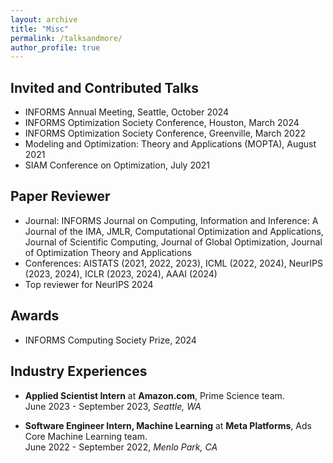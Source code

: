 ```yaml
---
layout: archive
title: "Misc"
permalink: /talksandmore/
author_profile: true
---
```


## Invited and Contributed Talks
  + INFORMS Annual Meeting, Seattle, October 2024
  + INFORMS Optimization Society Conference, Houston, March 2024
  + INFORMS Optimization Society Conference, Greenville, March 2022
  + Modeling and Optimization: Theory and Applications (MOPTA), August 2021
  + SIAM Conference on Optimization, July 2021

## Paper Reviewer
  + Journal: INFORMS Journal on Computing, Information and Inference: A Journal of the IMA, JMLR, Computational Optimization and Applications, Journal of Scientific Computing, Journal of Global Optimization, Journal of Optimization Theory and Applications
  + Conferences: AISTATS (2021, 2022, 2023), ICML (2022, 2024), NeurIPS (2023, 2024), ICLR (2023, 2024), AAAI (2024)
  + Top reviewer for NeurIPS 2024

## Awards
  + INFORMS Computing Society Prize, 2024

## Industry Experiences

- **Applied Scientist Intern** at **Amazon.com**, Prime Science team.\
 June 2023 - September 2023, *Seattle, WA*

- **Software Engineer Intern, Machine Learning** at **Meta Platforms**, Ads Core Machine Learning team.\
 June 2022 - September 2022, *Menlo Park, CA*
